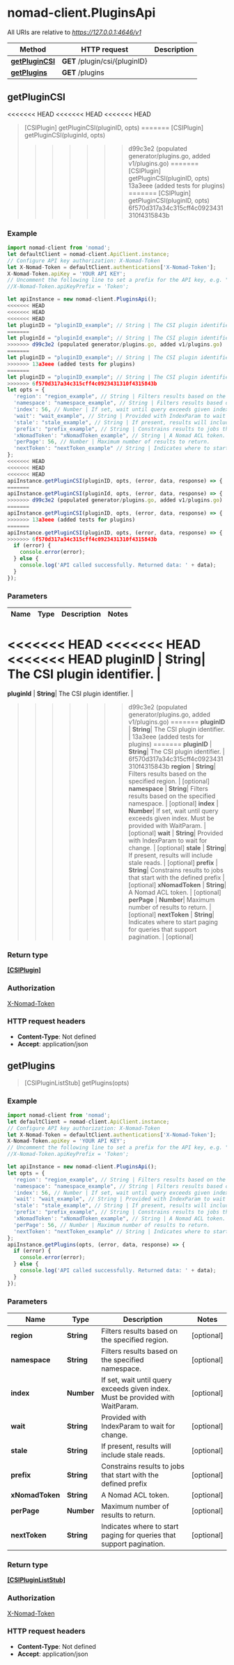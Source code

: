 # nomad-client.PluginsApi

All URIs are relative to *https://127.0.0.1:4646/v1*

Method | HTTP request | Description
------------- | ------------- | -------------
[**getPluginCSI**](PluginsApi.md#getPluginCSI) | **GET** /plugin/csi/{pluginID} | 
[**getPlugins**](PluginsApi.md#getPlugins) | **GET** /plugins | 



## getPluginCSI

<<<<<<< HEAD
<<<<<<< HEAD
<<<<<<< HEAD
> [CSIPlugin] getPluginCSI(pluginID, opts)
=======
> [CSIPlugin] getPluginCSI(pluginId, opts)
>>>>>>> d99c3e2 (populated generator/plugins.go, added v1/plugins.go)
=======
> [CSIPlugin] getPluginCSI(pluginID, opts)
>>>>>>> 13a3eee (added tests for plugins)
=======
> [CSIPlugin] getPluginCSI(pluginID, opts)
>>>>>>> 6f570d317a34c315cff4c0923431310f4315843b



### Example

```javascript
import nomad-client from 'nomad';
let defaultClient = nomad-client.ApiClient.instance;
// Configure API key authorization: X-Nomad-Token
let X-Nomad-Token = defaultClient.authentications['X-Nomad-Token'];
X-Nomad-Token.apiKey = 'YOUR API KEY';
// Uncomment the following line to set a prefix for the API key, e.g. "Token" (defaults to null)
//X-Nomad-Token.apiKeyPrefix = 'Token';

let apiInstance = new nomad-client.PluginsApi();
<<<<<<< HEAD
<<<<<<< HEAD
<<<<<<< HEAD
let pluginID = "pluginID_example"; // String | The CSI plugin identifier.
=======
let pluginId = "pluginId_example"; // String | The CSI plugin identifier.
>>>>>>> d99c3e2 (populated generator/plugins.go, added v1/plugins.go)
=======
let pluginID = "pluginID_example"; // String | The CSI plugin identifier.
>>>>>>> 13a3eee (added tests for plugins)
=======
let pluginID = "pluginID_example"; // String | The CSI plugin identifier.
>>>>>>> 6f570d317a34c315cff4c0923431310f4315843b
let opts = {
  'region': "region_example", // String | Filters results based on the specified region.
  'namespace': "namespace_example", // String | Filters results based on the specified namespace.
  'index': 56, // Number | If set, wait until query exceeds given index. Must be provided with WaitParam.
  'wait': "wait_example", // String | Provided with IndexParam to wait for change.
  'stale': "stale_example", // String | If present, results will include stale reads.
  'prefix': "prefix_example", // String | Constrains results to jobs that start with the defined prefix
  'xNomadToken': "xNomadToken_example", // String | A Nomad ACL token.
  'perPage': 56, // Number | Maximum number of results to return.
  'nextToken': "nextToken_example" // String | Indicates where to start paging for queries that support pagination.
};
<<<<<<< HEAD
<<<<<<< HEAD
<<<<<<< HEAD
apiInstance.getPluginCSI(pluginID, opts, (error, data, response) => {
=======
apiInstance.getPluginCSI(pluginId, opts, (error, data, response) => {
>>>>>>> d99c3e2 (populated generator/plugins.go, added v1/plugins.go)
=======
apiInstance.getPluginCSI(pluginID, opts, (error, data, response) => {
>>>>>>> 13a3eee (added tests for plugins)
=======
apiInstance.getPluginCSI(pluginID, opts, (error, data, response) => {
>>>>>>> 6f570d317a34c315cff4c0923431310f4315843b
  if (error) {
    console.error(error);
  } else {
    console.log('API called successfully. Returned data: ' + data);
  }
});
```

### Parameters


Name | Type | Description  | Notes
------------- | ------------- | ------------- | -------------
<<<<<<< HEAD
<<<<<<< HEAD
<<<<<<< HEAD
 **pluginID** | **String**| The CSI plugin identifier. | 
=======
 **pluginId** | **String**| The CSI plugin identifier. | 
>>>>>>> d99c3e2 (populated generator/plugins.go, added v1/plugins.go)
=======
 **pluginID** | **String**| The CSI plugin identifier. | 
>>>>>>> 13a3eee (added tests for plugins)
=======
 **pluginID** | **String**| The CSI plugin identifier. | 
>>>>>>> 6f570d317a34c315cff4c0923431310f4315843b
 **region** | **String**| Filters results based on the specified region. | [optional] 
 **namespace** | **String**| Filters results based on the specified namespace. | [optional] 
 **index** | **Number**| If set, wait until query exceeds given index. Must be provided with WaitParam. | [optional] 
 **wait** | **String**| Provided with IndexParam to wait for change. | [optional] 
 **stale** | **String**| If present, results will include stale reads. | [optional] 
 **prefix** | **String**| Constrains results to jobs that start with the defined prefix | [optional] 
 **xNomadToken** | **String**| A Nomad ACL token. | [optional] 
 **perPage** | **Number**| Maximum number of results to return. | [optional] 
 **nextToken** | **String**| Indicates where to start paging for queries that support pagination. | [optional] 

### Return type

[**[CSIPlugin]**](CSIPlugin.md)

### Authorization

[X-Nomad-Token](../README.md#X-Nomad-Token)

### HTTP request headers

- **Content-Type**: Not defined
- **Accept**: application/json


## getPlugins

> [CSIPluginListStub] getPlugins(opts)



### Example

```javascript
import nomad-client from 'nomad';
let defaultClient = nomad-client.ApiClient.instance;
// Configure API key authorization: X-Nomad-Token
let X-Nomad-Token = defaultClient.authentications['X-Nomad-Token'];
X-Nomad-Token.apiKey = 'YOUR API KEY';
// Uncomment the following line to set a prefix for the API key, e.g. "Token" (defaults to null)
//X-Nomad-Token.apiKeyPrefix = 'Token';

let apiInstance = new nomad-client.PluginsApi();
let opts = {
  'region': "region_example", // String | Filters results based on the specified region.
  'namespace': "namespace_example", // String | Filters results based on the specified namespace.
  'index': 56, // Number | If set, wait until query exceeds given index. Must be provided with WaitParam.
  'wait': "wait_example", // String | Provided with IndexParam to wait for change.
  'stale': "stale_example", // String | If present, results will include stale reads.
  'prefix': "prefix_example", // String | Constrains results to jobs that start with the defined prefix
  'xNomadToken': "xNomadToken_example", // String | A Nomad ACL token.
  'perPage': 56, // Number | Maximum number of results to return.
  'nextToken': "nextToken_example" // String | Indicates where to start paging for queries that support pagination.
};
apiInstance.getPlugins(opts, (error, data, response) => {
  if (error) {
    console.error(error);
  } else {
    console.log('API called successfully. Returned data: ' + data);
  }
});
```

### Parameters


Name | Type | Description  | Notes
------------- | ------------- | ------------- | -------------
 **region** | **String**| Filters results based on the specified region. | [optional] 
 **namespace** | **String**| Filters results based on the specified namespace. | [optional] 
 **index** | **Number**| If set, wait until query exceeds given index. Must be provided with WaitParam. | [optional] 
 **wait** | **String**| Provided with IndexParam to wait for change. | [optional] 
 **stale** | **String**| If present, results will include stale reads. | [optional] 
 **prefix** | **String**| Constrains results to jobs that start with the defined prefix | [optional] 
 **xNomadToken** | **String**| A Nomad ACL token. | [optional] 
 **perPage** | **Number**| Maximum number of results to return. | [optional] 
 **nextToken** | **String**| Indicates where to start paging for queries that support pagination. | [optional] 

### Return type

[**[CSIPluginListStub]**](CSIPluginListStub.md)

### Authorization

[X-Nomad-Token](../README.md#X-Nomad-Token)

### HTTP request headers

- **Content-Type**: Not defined
- **Accept**: application/json


